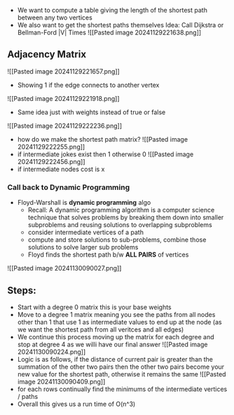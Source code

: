 - We want to compute a table giving the length of the shortest path between any two vertices
- We also want to get the shortest paths themselves
Idea: Call Dijkstra or Bellman-Ford |V| Times
![[Pasted image 20241129221638.png]]


## Adjacency Matrix
![[Pasted image 20241129221657.png]]
- Showing 1 if the edge connects to another vertex

![[Pasted image 20241129221918.png]]
- Same idea just with weights instead of true or false 

![[Pasted image 20241129222236.png]]
- how do we make the shortest path matrix?
![[Pasted image 20241129222255.png]]
- if intermediate jokes exist then 1 otherwise  0
![[Pasted image 20241129222456.png]]
- if intermediate nodes cost is x

### Call back to Dynamic Programming
- Floyd-Warshall is **dynamic programming** algo 
	- Recall: A dynamic programming algorithm is a computer science technique that solves problems by breaking them down into smaller subproblems and reusing solutions to overlapping subproblems
	- consider intermediate vertices of a path
	- compute and store solutions to sub-problems, combine those solutions to solve larger sub problems
	- Floyd finds the shortest path b/w **ALL PAIRS** of vertices

![[Pasted image 20241130090027.png]]
## Steps:
- Start with a degree 0 matrix this is your base weights
- Move to a degree 1 matrix meaning you see the paths from all nodes other than 1 that use 1 as intermediate values to end up at the node (as we want the shortest path from all veritces and all edges)
- We continue this process moving up the matrix for each degree and stop at degree 4 as we willi have our final answer
![[Pasted image 20241130090224.png]]
- Logic is as follows, if the distance of current pair is greater than the summation of the other two pairs then the other two pairs become your new value for the shortest path, otherwise it remains the same
![[Pasted image 20241130090409.png]]
- for each rows continually find the minimums of the intermediate vertices / paths 
- Overall this gives us a run time of O(n^3)